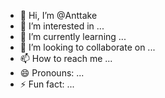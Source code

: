 - 👋 Hi, I’m @Anttake
- 👀 I’m interested in ...
- 🌱 I’m currently learning ...
- 💞️ I’m looking to collaborate on ...
- 📫 How to reach me ...
- 😄 Pronouns: ...
- ⚡ Fun fact: ...

<!---
Anttake/Anttake is a ✨ special ✨ repository because its `README.md` (this file) appears on your GitHub profile.
You can click the Preview link to take a look at your changes.
--->

